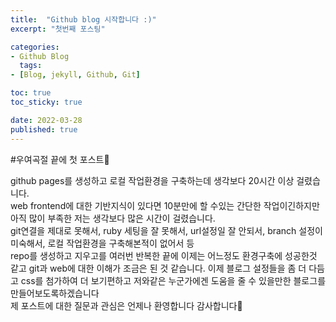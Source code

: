 ```yaml
---
title:  "Github blog 시작합니다 :)"
excerpt: "첫번째 포스팅"

categories:
- Github Blog
  tags:
- [Blog, jekyll, Github, Git]

toc: true
toc_sticky: true

date: 2022-03-28
published: true
---
```

#우여곡절 끝에 첫 포스트🤣

github pages를 생성하고 로컬 작업환경을 구축하는데 생각보다 20시간 이상 걸렸습니다.<br>
web frontend에 대한 기반지식이 있다면 10분만에 할 수있는 간단한 작업이긴하지만 아직 많이 부족한 저는 생각보다 많은 시간이 걸렸습니다.<br>
git연결을 제대로 못해서, ruby 세팅을 잘 못해서, url설정일 잘 안되서, branch 설정이 미숙해서, 로컬 작업환경을 구축해본적이 없어서 등 <br>
repo를 생성하고 지우고를 여러번 반복한 끝에 이제는 어느정도 환경구축에 성공한것 같고 git과 web에 대한 이해가 조금은 된 것 같습니다.
이제 블로그 설정들을 좀 더 다듬고 css를 첨가하여 더 보기편하고 저와같은 누군가에겐 도움을 줄 수 있을만한 블로그를 만들어보도록하겠습니다<br>
제 포스트에 대한 질문과 관심은 언제나 환영합니다 감사합니다🤞
